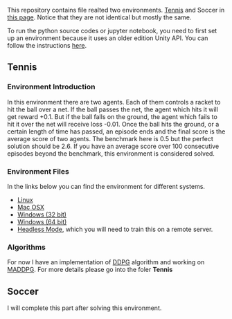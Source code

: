 This repository contains file realted two environments. [Tennis](https://github.com/Unity-Technologies/ml-agents/blob/master/docs/Learning-Environment-Examples.md#tennis) and Soccer in [this page](https://github.com/Unity-Technologies/ml-agents/blob/master/docs/Learning-Environment-Examples.md#tennis). Notice that they are not identical but mostly the same.

To run the python source codes or jupyter notebook, you need to first set up an environment because it uses an older edition Unity API. You can follow the instructions [here](https://github.com/udacity/deep-reinforcement-learning#dependencies).

## Tennis
### Environment Introduction
In this environment there are two agents. Each of them controls a racket to hit the ball over a net. If the ball passes the net, the agent which hits it will get reward +0.1. But if the ball falls on the ground, the agent which fails to hit it over the net will receive loss -0.01. Once the ball hits the ground, or a certain length of time has passed, an episode ends and the final score is the average score of two agents. The benchmark here is 0.5 but the perfect solution should be 2.6. If you have an average score over 100 consecutive episodes beyond the benchmark, this environment is considered solved.

### Environment Files
In the links below you can find the environment for different systems.
  * [Linux](https://s3-us-west-1.amazonaws.com/udacity-drlnd/P3/Tennis/Tennis_Linux.zip)
  * [Mac OSX](https://s3-us-west-1.amazonaws.com/udacity-drlnd/P3/Tennis/Tennis.app.zip)
  * [Windows (32 bit)](https://s3-us-west-1.amazonaws.com/udacity-drlnd/P3/Tennis/Tennis_Windows_x86.zip)
  * [Windows (64 bit)](https://s3-us-west-1.amazonaws.com/udacity-drlnd/P3/Tennis/Tennis_Windows_x86_64.zip)
  * [Headless Mode](https://s3-us-west-1.amazonaws.com/udacity-drlnd/P3/Tennis/Tennis_Linux_NoVis.zip), which you will need to train this on a remote server.
  
### Algorithms
For now I have an implementation of [DDPG](https://arxiv.org/abs/1509.02971) algorithm and working on [MADDPG](https://arxiv.org/abs/1706.02275). For more details please go into the foler **Tennis**

## Soccer
I will complete this part after solving this environment.
